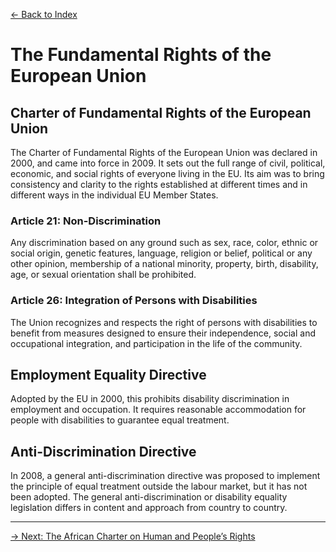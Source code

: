 [&larr; Back to Index](../index.md)

# The Fundamental Rights of the European Union

## Charter of Fundamental Rights of the European Union

The Charter of Fundamental Rights of the European Union was declared in 2000, and came into force in 2009. It sets out the full range of civil, political, economic, and social rights of everyone living in the EU. Its aim was to bring consistency and clarity to the rights established at different times and in different ways in the individual EU Member States. 

### Article 21: Non-Discrimination

Any discrimination based on any ground such as sex, race, color, ethnic or social origin, genetic features, language, religion or belief, political or any other opinion, membership of a national minority, property, birth, disability, age, or sexual orientation shall be prohibited.

### Article 26: Integration of Persons with Disabilities

The Union recognizes and respects the right of persons with disabilities to benefit from measures designed to ensure their independence, social and occupational integration, and participation in the life of the community.

## Employment Equality Directive

Adopted by the EU in 2000, this prohibits disability discrimination in employment and occupation. It requires reasonable accommodation for people with disabilities to guarantee equal treatment.

## Anti-Discrimination Directive

In 2008, a general anti-discrimination directive was proposed to implement the principle of equal treatment outside the labour market, but it has not been adopted. The general anti-discrimination or disability equality legislation differs in content and approach from country to country.

--- 

[&rarr; Next: The African Charter on Human and People’s Rights](2-african-charter-on-human-and-peoples-rights.md)